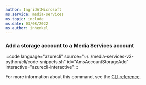 ```yaml
---
author: IngridAtMicrosoft
ms.service: media-services 
ms.topic: include
ms.date: 03/08/2022
ms.author: inhenkel
---
```


<!--Add a storage account to a media services account-->

### Add a storage account to a Media Services account

:::code language="azurecli" source="~/../media-services-v3-python/cli/code-snippets.sh" id="AmsAccountStorageAdd" interactive="azurecli-interactive":::

For more information about this command, see the [CLI reference](/cli/azure/ams/account/storage?view=azure-cli-latest#az-ams-account-storage-add).
